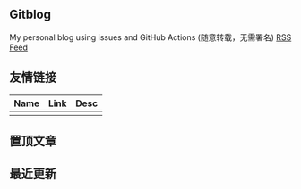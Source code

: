 ## Gitblog
My personal blog using issues and GitHub Actions (随意转载，无需署名)
[RSS Feed](https://raw.githubusercontent.com/yihong0618/gitblog/master/feed.xml)
## 友情链接
| Name | Link | Desc |
| ---- | ---- | ---- |
|      |      |      |
## 置顶文章


## 最近更新
